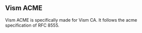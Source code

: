 ## Vism ACME

Vism ACME is specifically made for Vism CA. It follows the acme specification of RFC 8555.

